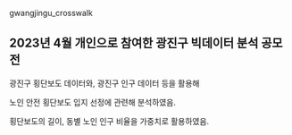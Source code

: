 gwangjingu_crosswalk

## 2023년 4월 개인으로 참여한 광진구 빅데이터 분석 공모전
  광진구 횡단보도 데이터와, 광진구 인구 데이터 등을 활용해 
  
  노인 안전 횡단보도 입지 선정에 관련해 분석하였음.
  
  횡단보도의 길이, 동별 노인 인구 비율을 가중치로 활용하였음.
